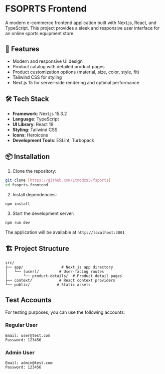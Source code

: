 # FSOPRTS Frontend

A modern e-commerce frontend application built with Next.js, React, and TypeScript. This project provides a sleek and responsive user interface for an online sports equipment store.

## 🚀 Features

- Modern and responsive UI design
- Product catalog with detailed product pages
- Product customization options (material, size, color, style, fit)
- Tailwind CSS for styling
- Next.js 15 for server-side rendering and optimal performance

## 🛠️ Tech Stack

- **Framework**: Next.js 15.3.2
- **Language**: TypeScript
- **UI Library**: React 19
- **Styling**: Tailwind CSS
- **Icons**: Heroicons
- **Development Tools**: ESLint, Turbopack

## 📦 Installation

1. Clone the repository:
```bash
git clone [https://github.com/Ltmodz95/fsports]
cd fsoprts-frontend
```

2. Install dependencies:
```bash
npm install
```

3. Start the development server:
```bash
npm run dev
```

The application will be available at `http://localhost:3001`

## 🏗️ Project Structure

```
src/
├── app/                 # Next.js app directory
│   └── (user)/         # User-facing routes
│       └── product-details/  # Product detail pages
├── context/            # React context providers
└── public/            # Static assets
```

## Test Accounts

For testing purposes, you can use the following accounts:

### Regular User
```
Email: user@test.com
Password: 123456
```

### Admin User
```
Email: admin@test.com
Password: 123456
```


